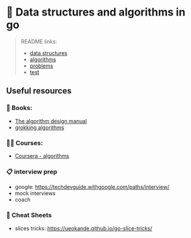 # 🧪 Data structures and algorithms in go

> README links:
>  - [data structures](datastructures/README.md)
>  - [algorithms](algorithms/README.md)
>  - [problems](problems/README.md)
>  - [test](test/README.md)

## Useful resources
### 📕 Books:
- [The algorithm design manual](https://link.springer.com/book/10.1007/978-3-030-54256-6?source=shoppingads&locale=en-fr&gad_source=1&gclid=Cj0KCQjwxeyxBhC7ARIsAC7dS3-bBBpnIij80ux-bF9tjRlVzv3c8EagYeCi_OA3JowgjWiMEKiMKnEaAhp0EALw_wcB)
- [grokking algorithms](https://www.manning.com/books/grokking-algorithms)

### 🧑‍🎓 Courses:
- [Coursera - algorithms](https://www.coursera.org/specializations/algorithms)

### 📋 interview prep
- google: https://techdevguide.withgoogle.com/paths/interview/
- mock interviews
- coach

### 📰 Cheat Sheets
- slices tricks: https://ueokande.github.io/go-slice-tricks/
